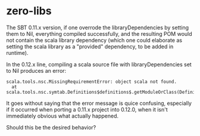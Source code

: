 zero-libs
=========

The SBT 0.11.x version, if one overrode the libraryDependencies by setting them to Nil,
everything compiled successfully, and the resulting POM would not contain the scala library dependency
(which one could elaborate as setting the scala library as a "provided" dependency, to be added in runtime).

In the 0.12.x line, compiling a scala source file with libraryDependencies set to Nil produces an error:
    
    scala.tools.nsc.MissingRequirementError: object scala not found.
      at scala.tools.nsc.symtab.Definitions$definitions$.getModuleOrClass(Definitions.scala:655)

It goes without saying that the error message is quice confusing, especially if it occurred when porting
a 0.11.x project into 0.12.0, when it isn't immediately obvious what actually happened.

Should this be the desired behavior?
